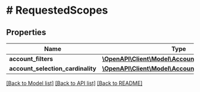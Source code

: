 # # RequestedScopes

## Properties

Name | Type | Description | Notes
------------ | ------------- | ------------- | -------------
**account_filters** | [**\OpenAPI\Client\Model\AccountFilter**](AccountFilter.md) |  | [optional]
**account_selection_cardinality** | [**\OpenAPI\Client\Model\AccountSelectionCardinality**](AccountSelectionCardinality.md) |  |

[[Back to Model list]](../../README.md#models) [[Back to API list]](../../README.md#endpoints) [[Back to README]](../../README.md)
